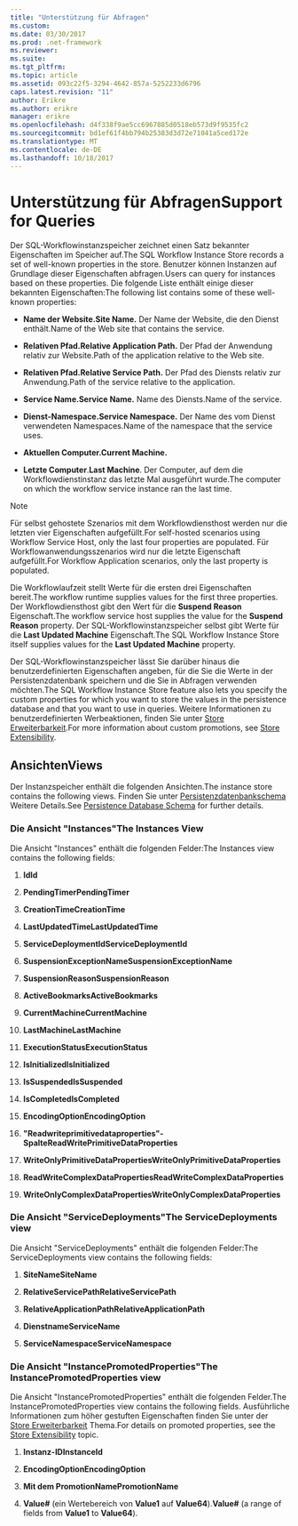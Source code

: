 ```yaml
---
title: "Unterstützung für Abfragen"
ms.custom: 
ms.date: 03/30/2017
ms.prod: .net-framework
ms.reviewer: 
ms.suite: 
ms.tgt_pltfrm: 
ms.topic: article
ms.assetid: 093c22f5-3294-4642-857a-5252233d6796
caps.latest.revision: "11"
author: Erikre
ms.author: erikre
manager: erikre
ms.openlocfilehash: d4f338f9ae5cc6967885d0518eb573d9f9535fc2
ms.sourcegitcommit: bd1ef61f4bb794b25383d3d72e71041a5ced172e
ms.translationtype: MT
ms.contentlocale: de-DE
ms.lasthandoff: 10/18/2017
---
```

# <a name="support-for-queries"></a><span data-ttu-id="ad5ef-102">Unterstützung für Abfragen</span><span class="sxs-lookup"><span data-stu-id="ad5ef-102">Support for Queries</span></span>
<span data-ttu-id="ad5ef-103">Der SQL-Workflowinstanzspeicher zeichnet einen Satz bekannter Eigenschaften im Speicher auf.</span><span class="sxs-lookup"><span data-stu-id="ad5ef-103">The SQL Workflow Instance Store records a set of well-known properties in the store.</span></span> <span data-ttu-id="ad5ef-104">Benutzer können Instanzen auf Grundlage dieser Eigenschaften abfragen.</span><span class="sxs-lookup"><span data-stu-id="ad5ef-104">Users can query for instances based on these properties.</span></span> <span data-ttu-id="ad5ef-105">Die folgende Liste enthält einige dieser bekannten Eigenschaften:</span><span class="sxs-lookup"><span data-stu-id="ad5ef-105">The following list contains some of these well-known properties:</span></span>  
  
-   <span data-ttu-id="ad5ef-106">**Name der Website.**</span><span class="sxs-lookup"><span data-stu-id="ad5ef-106">**Site Name.**</span></span> <span data-ttu-id="ad5ef-107">Der Name der Website, die den Dienst enthält.</span><span class="sxs-lookup"><span data-stu-id="ad5ef-107">Name of the Web site that contains the service.</span></span>  
  
-   <span data-ttu-id="ad5ef-108">**Relativen Pfad.**</span><span class="sxs-lookup"><span data-stu-id="ad5ef-108">**Relative Application Path.**</span></span> <span data-ttu-id="ad5ef-109">Der Pfad der Anwendung relativ zur Website.</span><span class="sxs-lookup"><span data-stu-id="ad5ef-109">Path of the application relative to the Web site.</span></span>  
  
-   <span data-ttu-id="ad5ef-110">**Relativen Pfad.**</span><span class="sxs-lookup"><span data-stu-id="ad5ef-110">**Relative Service Path.**</span></span> <span data-ttu-id="ad5ef-111">Der Pfad des Diensts relativ zur Anwendung.</span><span class="sxs-lookup"><span data-stu-id="ad5ef-111">Path of the service relative to the application.</span></span>  
  
-   <span data-ttu-id="ad5ef-112">**Service Name.**</span><span class="sxs-lookup"><span data-stu-id="ad5ef-112">**Service Name.**</span></span> <span data-ttu-id="ad5ef-113">Name des Diensts.</span><span class="sxs-lookup"><span data-stu-id="ad5ef-113">Name of the service.</span></span>  
  
-   <span data-ttu-id="ad5ef-114">**Dienst-Namespace.**</span><span class="sxs-lookup"><span data-stu-id="ad5ef-114">**Service Namespace.**</span></span> <span data-ttu-id="ad5ef-115">Der Name des vom Dienst verwendeten Namespaces.</span><span class="sxs-lookup"><span data-stu-id="ad5ef-115">Name of the namespace that the service uses.</span></span>  
  
-   <span data-ttu-id="ad5ef-116">**Aktuellen Computer.**</span><span class="sxs-lookup"><span data-stu-id="ad5ef-116">**Current Machine.**</span></span>  
  
-   <span data-ttu-id="ad5ef-117">**Letzte Computer**.</span><span class="sxs-lookup"><span data-stu-id="ad5ef-117">**Last Machine**.</span></span> <span data-ttu-id="ad5ef-118">Der Computer, auf dem die Workflowdienstinstanz das letzte Mal ausgeführt wurde.</span><span class="sxs-lookup"><span data-stu-id="ad5ef-118">The computer on which the workflow service instance ran the last time.</span></span>  
  
> [!NOTE]
>  <span data-ttu-id="ad5ef-119">Für selbst gehostete Szenarios mit dem Workflowdiensthost werden nur die letzten vier Eigenschaften aufgefüllt.</span><span class="sxs-lookup"><span data-stu-id="ad5ef-119">For self-hosted scenarios using Workflow Service Host, only the last four properties are populated.</span></span> <span data-ttu-id="ad5ef-120">Für Workflowanwendungsszenarios wird nur die letzte Eigenschaft aufgefüllt.</span><span class="sxs-lookup"><span data-stu-id="ad5ef-120">For Workflow Application scenarios, only the last property is populated.</span></span>  
  
 <span data-ttu-id="ad5ef-121">Die Workflowlaufzeit stellt Werte für die ersten drei Eigenschaften bereit.</span><span class="sxs-lookup"><span data-stu-id="ad5ef-121">The workflow runtime supplies values for the first three properties.</span></span> <span data-ttu-id="ad5ef-122">Der Workflowdiensthost gibt den Wert für die **Suspend Reason** Eigenschaft.</span><span class="sxs-lookup"><span data-stu-id="ad5ef-122">The workflow service host supplies the value for the **Suspend Reason** property.</span></span> <span data-ttu-id="ad5ef-123">Der SQL-Workflowinstanzspeicher selbst gibt Werte für die **Last Updated Machine** Eigenschaft.</span><span class="sxs-lookup"><span data-stu-id="ad5ef-123">The SQL Workflow Instance Store itself supplies values for the **Last Updated Machine** property.</span></span>  
  
 <span data-ttu-id="ad5ef-124">Der SQL-Workflowinstanzspeicher lässt Sie darüber hinaus die benutzerdefinierten Eigenschaften angeben, für die Sie die Werte in der Persistenzdatenbank speichern und die Sie in Abfragen verwenden möchten.</span><span class="sxs-lookup"><span data-stu-id="ad5ef-124">The SQL Workflow Instance Store feature also lets you specify the custom properties for which you want to store the values in the persistence database and that you want to use in queries.</span></span> <span data-ttu-id="ad5ef-125">Weitere Informationen zu benutzerdefinierten Werbeaktionen, finden Sie unter [Store Erweiterbarkeit](../../../docs/framework/windows-workflow-foundation/store-extensibility.md).</span><span class="sxs-lookup"><span data-stu-id="ad5ef-125">For more information about custom promotions, see [Store Extensibility](../../../docs/framework/windows-workflow-foundation/store-extensibility.md).</span></span>  
  
## <a name="views"></a><span data-ttu-id="ad5ef-126">Ansichten</span><span class="sxs-lookup"><span data-stu-id="ad5ef-126">Views</span></span>  
 <span data-ttu-id="ad5ef-127">Der Instanzspeicher enthält die folgenden Ansichten.</span><span class="sxs-lookup"><span data-stu-id="ad5ef-127">The instance store contains the following views.</span></span> <span data-ttu-id="ad5ef-128">Finden Sie unter [Persistenzdatenbankschema](../../../docs/framework/windows-workflow-foundation/persistence-database-schema.md) Weitere Details.</span><span class="sxs-lookup"><span data-stu-id="ad5ef-128">See [Persistence Database Schema](../../../docs/framework/windows-workflow-foundation/persistence-database-schema.md) for further details.</span></span>  
  
### <a name="the-instances-view"></a><span data-ttu-id="ad5ef-129">Die Ansicht "Instances"</span><span class="sxs-lookup"><span data-stu-id="ad5ef-129">The Instances View</span></span>  
 <span data-ttu-id="ad5ef-130">Die Ansicht "Instances" enthält die folgenden Felder:</span><span class="sxs-lookup"><span data-stu-id="ad5ef-130">The Instances view contains the following fields:</span></span>  
  
1.  <span data-ttu-id="ad5ef-131">**Id**</span><span class="sxs-lookup"><span data-stu-id="ad5ef-131">**Id**</span></span>  
  
2.  <span data-ttu-id="ad5ef-132">**PendingTimer**</span><span class="sxs-lookup"><span data-stu-id="ad5ef-132">**PendingTimer**</span></span>  
  
3.  <span data-ttu-id="ad5ef-133">**CreationTime**</span><span class="sxs-lookup"><span data-stu-id="ad5ef-133">**CreationTime**</span></span>  
  
4.  <span data-ttu-id="ad5ef-134">**LastUpdatedTime**</span><span class="sxs-lookup"><span data-stu-id="ad5ef-134">**LastUpdatedTime**</span></span>  
  
5.  <span data-ttu-id="ad5ef-135">**ServiceDeploymentId**</span><span class="sxs-lookup"><span data-stu-id="ad5ef-135">**ServiceDeploymentId**</span></span>  
  
6.  <span data-ttu-id="ad5ef-136">**SuspensionExceptionName**</span><span class="sxs-lookup"><span data-stu-id="ad5ef-136">**SuspensionExceptionName**</span></span>  
  
7.  <span data-ttu-id="ad5ef-137">**SuspensionReason**</span><span class="sxs-lookup"><span data-stu-id="ad5ef-137">**SuspensionReason**</span></span>  
  
8.  <span data-ttu-id="ad5ef-138">**ActiveBookmarks**</span><span class="sxs-lookup"><span data-stu-id="ad5ef-138">**ActiveBookmarks**</span></span>  
  
9. <span data-ttu-id="ad5ef-139">**CurrentMachine**</span><span class="sxs-lookup"><span data-stu-id="ad5ef-139">**CurrentMachine**</span></span>  
  
10. <span data-ttu-id="ad5ef-140">**LastMachine**</span><span class="sxs-lookup"><span data-stu-id="ad5ef-140">**LastMachine**</span></span>  
  
11. <span data-ttu-id="ad5ef-141">**ExecutionStatus**</span><span class="sxs-lookup"><span data-stu-id="ad5ef-141">**ExecutionStatus**</span></span>  
  
12. <span data-ttu-id="ad5ef-142">**IsInitialized**</span><span class="sxs-lookup"><span data-stu-id="ad5ef-142">**IsInitialized**</span></span>  
  
13. <span data-ttu-id="ad5ef-143">**IsSuspended**</span><span class="sxs-lookup"><span data-stu-id="ad5ef-143">**IsSuspended**</span></span>  
  
14. <span data-ttu-id="ad5ef-144">**IsCompleted**</span><span class="sxs-lookup"><span data-stu-id="ad5ef-144">**IsCompleted**</span></span>  
  
15. <span data-ttu-id="ad5ef-145">**EncodingOption**</span><span class="sxs-lookup"><span data-stu-id="ad5ef-145">**EncodingOption**</span></span>  
  
16. <span data-ttu-id="ad5ef-146">**"Readwriteprimitivedataproperties"-Spalte**</span><span class="sxs-lookup"><span data-stu-id="ad5ef-146">**ReadWritePrimitiveDataProperties**</span></span>  
  
17. <span data-ttu-id="ad5ef-147">**WriteOnlyPrimitiveDataProperties**</span><span class="sxs-lookup"><span data-stu-id="ad5ef-147">**WriteOnlyPrimitiveDataProperties**</span></span>  
  
18. <span data-ttu-id="ad5ef-148">**ReadWriteComplexDataProperties**</span><span class="sxs-lookup"><span data-stu-id="ad5ef-148">**ReadWriteComplexDataProperties**</span></span>  
  
19. <span data-ttu-id="ad5ef-149">**WriteOnlyComplexDataProperties**</span><span class="sxs-lookup"><span data-stu-id="ad5ef-149">**WriteOnlyComplexDataProperties**</span></span>  
  
### <a name="the-servicedeployments-view"></a><span data-ttu-id="ad5ef-150">Die Ansicht "ServiceDeployments"</span><span class="sxs-lookup"><span data-stu-id="ad5ef-150">The ServiceDeployments view</span></span>  
 <span data-ttu-id="ad5ef-151">Die Ansicht "ServiceDeployments" enthält die folgenden Felder:</span><span class="sxs-lookup"><span data-stu-id="ad5ef-151">The ServiceDeployments view contains the following fields:</span></span>  
  
1.  <span data-ttu-id="ad5ef-152">**SiteName**</span><span class="sxs-lookup"><span data-stu-id="ad5ef-152">**SiteName**</span></span>  
  
2.  <span data-ttu-id="ad5ef-153">**RelativeServicePath**</span><span class="sxs-lookup"><span data-stu-id="ad5ef-153">**RelativeServicePath**</span></span>  
  
3.  <span data-ttu-id="ad5ef-154">**RelativeApplicationPath**</span><span class="sxs-lookup"><span data-stu-id="ad5ef-154">**RelativeApplicationPath**</span></span>  
  
4.  <span data-ttu-id="ad5ef-155">**Dienstname**</span><span class="sxs-lookup"><span data-stu-id="ad5ef-155">**ServiceName**</span></span>  
  
5.  <span data-ttu-id="ad5ef-156">**ServiceNamespace**</span><span class="sxs-lookup"><span data-stu-id="ad5ef-156">**ServiceNamespace**</span></span>  
  
### <a name="the-instancepromotedproperties-view"></a><span data-ttu-id="ad5ef-157">Die Ansicht "InstancePromotedProperties"</span><span class="sxs-lookup"><span data-stu-id="ad5ef-157">The InstancePromotedProperties view</span></span>  
 <span data-ttu-id="ad5ef-158">Die Ansicht "InstancePromotedProperties" enthält die folgenden Felder.</span><span class="sxs-lookup"><span data-stu-id="ad5ef-158">The InstancePromotedProperties view contains the following fields.</span></span> <span data-ttu-id="ad5ef-159">Ausführliche Informationen zum höher gestuften Eigenschaften finden Sie unter der [Store Erweiterbarkeit](../../../docs/framework/windows-workflow-foundation/store-extensibility.md) Thema.</span><span class="sxs-lookup"><span data-stu-id="ad5ef-159">For details on promoted properties, see the [Store Extensibility](../../../docs/framework/windows-workflow-foundation/store-extensibility.md) topic.</span></span>  
  
1.  <span data-ttu-id="ad5ef-160">**Instanz-ID**</span><span class="sxs-lookup"><span data-stu-id="ad5ef-160">**InstanceId**</span></span>  
  
2.  <span data-ttu-id="ad5ef-161">**EncodingOption**</span><span class="sxs-lookup"><span data-stu-id="ad5ef-161">**EncodingOption**</span></span>  
  
3.  <span data-ttu-id="ad5ef-162">**Mit dem PromotionName**</span><span class="sxs-lookup"><span data-stu-id="ad5ef-162">**PromotionName**</span></span>  
  
4.  <span data-ttu-id="ad5ef-163">**Value#** (ein Wertebereich von **Value1** auf **Value64**).</span><span class="sxs-lookup"><span data-stu-id="ad5ef-163">**Value#** (a range of fields from **Value1** to **Value64**).</span></span>
